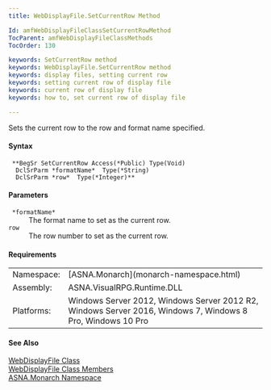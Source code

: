 ```yaml
---
title: WebDisplayFile.SetCurrentRow Method

Id: amfWebDisplayFileClassSetCurrentRowMethod
TocParent: amfWebDisplayFileClassMethods
TocOrder: 130

keywords: SetCurrentRow method
keywords: WebDisplayFile.SetCurrentRow method
keywords: display files, setting current row
keywords: setting current row of display file
keywords: current row of display file
keywords: how to, set current row of display file

---
```


Sets the current row to the row and format name specified.

#### Syntax
<pre class="prettyprint"><code class="avr"> **BegSr SetCurrentRow Access(*Public) Type(Void)
  DclSrParm *formatName*  Type(*String)
  DclSrParm *row*  Type(*Integer)** </code></pre>

#### Parameters
<dl>
        <dt>
          <code> *formatName* </code>
        </dt>
        <dd>The format name to set as the current row.</dd>
        <dt><code>row</code></dt>
        <dd>The row number to set as the current row.</dd>
</dl>
<!-- -->

#### Requirements
<table class="dttable" cellspacing="0" cellpadding="4" width="60%">
           <colgroup>
            <col width="15%" style="font-weight:bold" />
            <col width="85%" />
          </colgroup>
          <tr>
            <td>Namespace:</td>
            <td>[ASNA.Monarch](monarch-namespace.html)</td>
          </tr>
          <tr>
            <td>Assembly:</td>
            <td>ASNA.VisualRPG.Runtime.DLL</td>
          </tr>
         <tr>
            <td>Platforms:</td>
            <td> Windows Server 2012, Windows Server 2012 R2, Windows Server 2016,  Windows 7, Windows 8 Pro, Windows 10 Pro</td>
         </tr>
</table>

<!-- end -->

#### See Also
[ WebDisplayFile Class](web-display-file-class.html) <br /> [ WebDisplayFile Class Members](web-display-file-class-members.html) <br /> [ASNA.Monarch Namespace](monarch-namespace.html)
